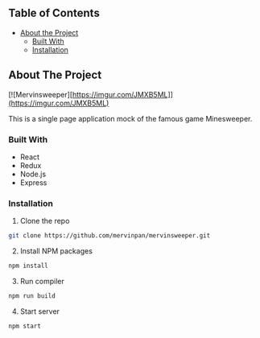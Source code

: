 

<!-- TABLE OF CONTENTS -->
## Table of Contents

* [About the Project](#about-the-project)
  * [Built With](#built-with)
  * [Installation](#installation)


<!-- ABOUT THE PROJECT -->
## About The Project

[![Mervinsweeper][https://imgur.com/JMXB5ML]](https://imgur.com/JMXB5ML)

This is a single page application mock of the famous game Minesweeper.

### Built With
* React
* Redux
* Node.js
* Express

<!-- GETTING STARTED -->

### Installation

1. Clone the repo
```sh
git clone https://github.com/mervinpan/mervinsweeper.git
```
2. Install NPM packages
```sh
npm install
```
3. Run compiler
```sh
npm run build
```
4. Start server
```sh
npm start
```

